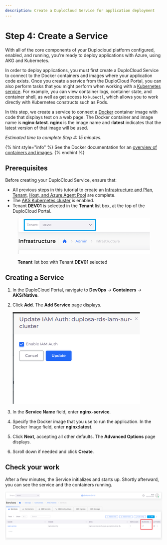 ```yaml
---
description: Create a DuploCloud Service for application deployment
---
```


# Step 4: Create a Service

With all of the core components of your Duplocloud platform configured, enabled, and running, you're ready to deploy applications with Azure, using AKG and Kubernetes.

In order to deploy applications, you must first create a DuploCloud Service to connect to the Docker containers and images where your application code exists. Once you create a service from the DuploCloud Portal, you can also perform tasks that you might perform when working with a [Kubernetes service](https://kubernetes.io/docs/concepts/services-networking/service/). For example, you can view container logs, container state, and container shell, as well as get access to `kubectl`, which allows you to work directly with Kubernetes constructs such as Pods.

In this step, we create a service to connect a [Docker](https://www.docker.com/) container image with code that displays text on a web page. The Docker container and image name is **nginx:latest**. **nginx** is the image name and **:latest** indicates that the latest version of that image will be used.

_Estimated time to complete Step 4: 15 minutes._

{% hint style="info" %}
See the Docker documentation for an [overview of containers and images](https://docs.docker.com/get-started/).
{% endhint %}

## Prerequisites

Before creating your DuploCloud Service, ensure that:

* All previous steps in this tutorial to create an [Infrastructure and Plan](step-1-infrastructure.md), [Tenant](step-2-tenant.md), [Host, and Azure Agent Pool](step-3-create-azure-agent-pool.md) are complete.
* The [AKS Kubernetes cluster](step-1-infrastructure.md#enabling-the-aks-kubernetes-cluster) is enabled.
* Tenant **DEV01** is selected in the **Tenant** list box, at the top of the DuploCloud Portal.

<figure><img src="../../.gitbook/assets/tenant_dev01 (2) (2).png" alt=""><figcaption><p><strong>Tenant</strong> list box with Tenant <strong>DEV01</strong> selected</p></figcaption></figure>

## Creating a Service

1. In the DuploCloud Portal, navigate to **DevOps** -> **Containers** -> **AKS/Native**.
2.  Click **Add**. The **Add Service** page displays.

    ![Add Service page to add nginx-service](<../../.gitbook/assets/image (2) (3).png>)
3. In the **Service Name** field, enter **nginx-service**.
4. Specify the Docker image that you use to run the application. In the Docker Image field, enter **nginx:latest**.&#x20;
5. Click **Next**, accepting all other defaults. The **Advanced Options** page displays.
6. Scroll down if needed and click **Create**.

## Check your work

After a few minutes, the Service initializes and starts up. Shortly afterward, you can see the service and the containers running.

<div align="left">

<img src="../../.gitbook/assets/Azure_GS_Service_run (1).png" alt="nginx-service page with service RUNNING (1/1)">

</div>

